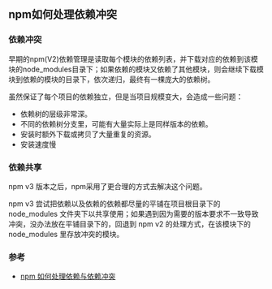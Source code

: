 ## npm如何处理依赖冲突

### 依赖冲突

早期的npm(V2)依赖管理是读取每个模块的依赖列表，并下载对应的依赖到该模块的node_modules目录下；如果依赖的模块又依赖了其他模块，则会继续下载模块到依赖的模块的目录下，依次递归，最终有一棵庞大的依赖树。

虽然保证了每个项目的依赖独立，但是当项目规模变大，会造成一些问题：  

* 依赖树的层级非常深。
* 不同的依赖树分支里，可能有大量实际上是同样版本的依赖。
* 安装时额外下载或拷贝了大量重复的资源。
* 安装速度慢

### 依赖共享

npm v3 版本之后，npm采用了更合理的方式去解决这个问题。

npm v3 尝试把依赖以及依赖的依赖都尽量的平铺在项目根目录下的 node_modules 文件夹下以共享使用；如果遇到因为需要的版本要求不一致导致冲突，没办法放在平铺目录下的，回退到 npm v2 的处理方式，在该模块下的 node_modules 里存放冲突的模块。

### 参考
* [npm 如何处理依赖与依赖冲突](http://aprilandjan.github.io/npm/2019/08/02/how-npm-handles-dependency-version-conflict/)

